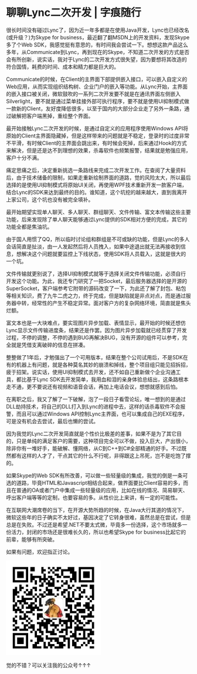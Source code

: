 # 聊聊Lync二次开发 | 字痕随行

很长时间没有碰过Lync了，因为近一年多都是在使用Java开发，Lync也已经改名(或升级？)为Skype for business，最近翻了翻MSDN上的开发资料，发现Skype多了个Web SDK，我感觉挺有意思的，有时间我会尝试一下。想想这款产品这么多年，从Communicate到Lync，再到现在的Skype，不知道二次开发的方式是否会有所创新，说实话，我对于Lync的二次开发方式很失望，因为要想将其改造的符合国情，耗费的时间、成本和精力都是巨大的。

Communicate的时候，在Client的主界面下部提供嵌入接口，可以嵌入自定义的Web应用，从而实现组织结构树、企业门户的嵌入等功能。从Lync开始，主界面的嵌入接口被关闭，微软鼓吹的一系列二次开发要不就是在通讯界面左侧嵌入Silverlight，要不就是通过菜单挂接外部可执行程序，要不就是使用UI抑制模式做一款新的Client，友好度降低很多，以至于国内的大部分企业走了另外一条路，通过破解把客户端黑掉，重绘整个界面。

最开始接触Lync二次开发的时候，是通过自定义的应用程序使用Windows API将原始的Client主界面隐藏掉，但是这样带来的问题就是不稳定，登录时的过度非常不平滑，有时候Client的主界面会跳出来，有时候会死掉，后来通过Hook的方式来解决，但是还是达不到理想的效果，杀毒软件也频繁报警，结果就是勉强应用，客户十分不满。

痛定思痛之后，决定重新挑选一条路线来完成二次开发工作。在查阅了大量资料后，由于技术储备的限制，如果走重新绘制界面的道路，觉的风险太大，所以最后选择的是使用UI抑制模式将原始UI关闭，再使用WPF技术重新开发一款客户端，结合Lync的SDK来达到最终的目的。谁知道，这个坑挖的越来越大，直到我离开上家公司，这个坑也没有被完全填补。

最开始期望实现单人聊天、多人聊天、群组聊天、文件传输、富文本传输这些主要功能，后来发现除了单人聊天能够通过Lync提供的SDK相对方便的完成，其它的功能全都是焦油坑。

由于国人用惯了QQ，所以临时讨论组和群组是不可或缺的功能，但是Lync的多人会话简直是扯淡，由一人发起然后将人员拽入，如果中途退出就无法再接收到信息，想解决这个问题就要监控上下线状态，使用SDK将人员载入，这就是很大的一个坑。

文件传输就更别说了，选择UI抑制模式就等于选择关闭文件传输功能，必须自行开发这个功能。为此，我还专门研究了一把Socket，最后服务器选择的是开源的SuperSocket，客户端参考它附带的源码改变了一下，为此还了解了封包、粘包等相关知识，费了九牛二虎之力，终于完成，但是缺陷就是非点对点，而是通过服务器中转，经常性的产生不稳定异常。面对客户方的复杂网络环境，简直就是焦头烂额。

富文本也是一大块难点，要实现图片异步加载、表情显示，最开始的时候还想仿Lync显示文件传输进度条，结果还是作罢。因为图片异步加载就已经贯穿了开发过程，不停的调整，不停的遇到BUG再解决BUG，没有开源的组件可以参考，完全就是凭借支离破碎的信息在拼凑。

整整做了1年后，才勉强出了一个可用版本，结果在整个公司试用后，不是SDK在有的机器上有问题，就是各种莫名其妙的崩溃和掉线，整个项目组只能见招拆招，疲于招架。说实话，使用UI抑制模式去开发，还不如自己重新做个企业沟通工具，都比基于Lync SDK去开发简单，我用血和泪的亲身体验总结出，这条路根本走不通，更不要说还有视频和语音会话，再加上电话会议，想想就感到后怕。

在离职之后，我又了解了一下破解，泡了一段日子看雪论坛，唯一想到的是通过DLL劫持技术，将自己的DLL打入到Lync的进程中去，这样的话杀毒软件不会报警，而且可以通过Windows API控制Lync主界面，也可以集成自己的EXE程序，可是没有机会去尝试，最后也懒的尝试。

因为我觉的Lync二次开发简直就是个性价比极差的差事，如果不是为了其它目的，只是单纯的满足客户的需要，这种项目完全可以不做，投入巨大，产出很小，除非你有一堆好手，能破解、懂网络，从C到C++到C#全部精通的好手。不过既然都有这样的人才了，干点其它的什么不行呢，非得跟这上吊死，岂不是吃饱了撑的。

如果Skype的Web SDK有所改善，可以做一些轻量级的集成，我觉的倒是一条可选的道路，毕竟HTML和Javascript相结合起来，做界面要比Client容易的多，而且在普通的OA或者门户中集成一些轻量级的应用，比如在线的情况、简易聊天、呼出客户端等等的定制，也要容易的多。从性价比上来讲，有一定的可能性。

在互联网大潮席卷的当下，在开源大势所趋的时候，在Java大行其道的情况下，微软这些年的日子确实不太好过，基因决定了它转身很难，虽然总是在尝试，但是总是在失败。不过还是希望.NET不要太式微，毕竟多一份选择，这个市场就多一份活力，封闭的市场还是很难长久的，所以也希望Skype for business比起它的前辈，能够有所突破。

如果有问题，欢迎指正讨论。

![image](../../images/公众号.jpg)

觉的不错？可以关注我的公众号↑↑↑